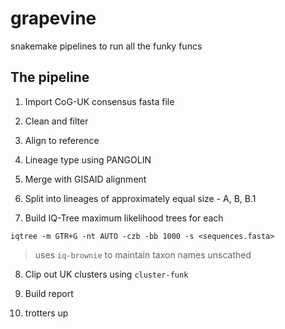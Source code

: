 # grapevine
snakemake pipelines to run all the funky funcs

## The pipeline

1) Import CoG-UK consensus fasta file

2) Clean and filter

3) Align to reference

4) Lineage type using PANGOLIN

5) Merge with GISAID alignment

6) Split into lineages of approximately equal size - A, B, B.1

7) Build IQ-Tree maximum likelihood trees for each

```
iqtree -m GTR+G -nt AUTO -czb -bb 1000 -s <sequences.fasta>
```
> uses `iq-brownie` to maintain taxon names unscathed

8) Clip out UK clusters using `cluster-funk`

9) Build report

10) trotters up
